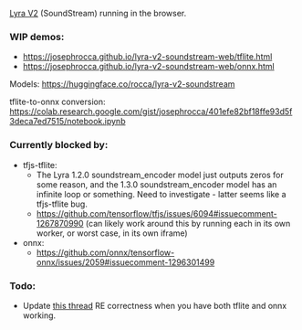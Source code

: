 [Lyra V2](https://github.com/google/lyra) (SoundStream) running in the browser.

### WIP demos:
 * https://josephrocca.github.io/lyra-v2-soundstream-web/tflite.html
 * https://josephrocca.github.io/lyra-v2-soundstream-web/onnx.html
 

Models: https://huggingface.co/rocca/lyra-v2-soundstream

tflite-to-onnx conversion: https://colab.research.google.com/gist/josephrocca/401efe82bf18ffe93d5f3deca7ed7515/notebook.ipynb

### Currently blocked by:

* tfjs-tflite:
   * The Lyra 1.2.0 soundstream_encoder model just outputs zeros for some reason, and the 1.3.0 soundstream_encoder model has an infinite loop or something. Need to investigate - latter seems like a tfjs-tflite bug.
   * https://github.com/tensorflow/tfjs/issues/6094#issuecomment-1267870990 (can likely work around this by running each in its own worker, or worst case, in its own iframe)
* onnx:
   * https://github.com/onnx/tensorflow-onnx/issues/2059#issuecomment-1296301499
   
   
### Todo:
 * Update [this thread](https://github.com/onnx/tensorflow-onnx/issues/2059#issuecomment-1285372747) RE correctness when you have both tflite and onnx working.
